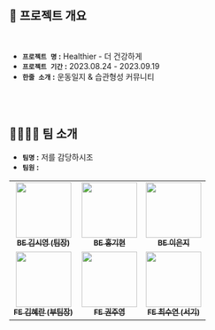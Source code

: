 
## 📌 프로젝트 개요
<br />

- **`프로젝트 명` :** Healthier - 더 건강하게
- **`프로젝트 기간` :** 2023.08.24 - 2023.09.19
- **`한줄 소개` :** 운동일지 & 습관형성 커뮤니티

<br />
<br />

## 👨‍👩‍👧‍👦 팀 소개
- **`팀명` :** 저를 감당하시조
- **`팀원` :** 
<!-- ALL-CONTRIBUTORS-LIST:START - Do not remove or modify this section -->
<!-- prettier-ignore-start -->
<!-- markdownlint-disable -->
<table>
  <tbody>
    <tr>
      <td align="center"><a href="https://github.com/OKSY"><img src="https://encrypted-tbn0.gstatic.com/images?q=tbn:ANd9GcSPulAZ4KWIIQpmrxkcAMWGqYLcDjG-77AKP-lDlP0B-sYIeHaEy0lc6FXWwPfwMZAMAXM&usqp=CAU" width="100px;" alt=""/><br /><sub><b> BE 김시영 (팀장)</b></sub></a><br /></td>
      <td align="center"><a href="https://github.com/KIHYUN940"><img src="https://i.namu.wiki/i/JNn_wH7DTyzMGd4GP9piVsXN8utv_vr07dyZQCokfjlW-u6azZc4dA7BkNrroTEByeJ9trqwzsxFbak4NJH47Mw169Un8a6gu-WxtGzxyg36YBLernVq__gO48l6LXy_h0y2xqxHghI6vECCyBD9aQ.webp" width="100px;" alt=""/><br /><sub><b> BE 홍기현</b></sub></a><br /></td>
<td align="center"><a href="https://github.com/2-eun-ji"><img src="https://encrypted-tbn0.gstatic.com/images?q=tbn:ANd9GcQpUcnrmsAeZBH6YfCW8Fd_i_t9Ddt6CLSAng&usqp=CAU" width="100px;" alt=""/><br /><sub><b> BE 이은지</b></sub></a><br /></td>
    </tr>
     <tr/>
<td align="center"><a href="https://github.com/kimmand0o0"><img src="https://encrypted-tbn0.gstatic.com/images?q=tbn:ANd9GcRiLXWtDqeZ1j7JO7lj6yV4ElcPCIVIlXYxEg&usqp=CAU" width="100px;" alt=""/><br /><sub><b>FE 김혜란 (부팀장)</b></sub></a><br /></td>
      <td align="center"><a href="https://github.com/jooy45"><img src="https://www.16personalities.com/static/images/personality-types/avatars/isfj-defender.png" width="100px;" alt=""/><br /><sub><b>FE 권주영</b></sub></a><br /></td>
      <td align="center"><a href="https://github.com/lynne-choi"><img src="https://www.16personalities.com/static/images/personality-types/avatars/enfj-protagonist.png" width="100px;" alt=""/><br /><sub><b>FE 최수연 (서기)</b></sub></a><br /></td>
      
  </tbody>
</table>
</br>
</br>
